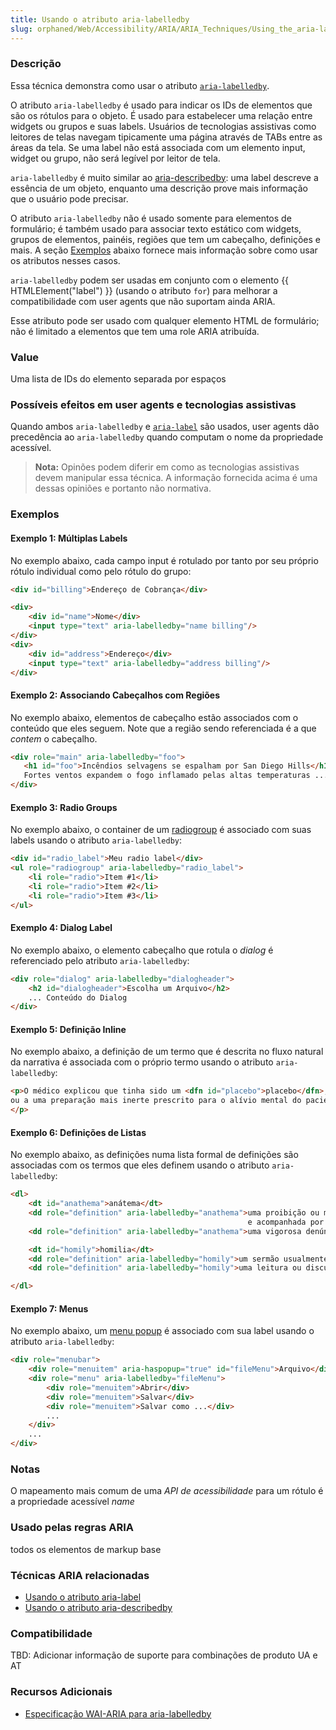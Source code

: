 ```yaml
---
title: Usando o atributo aria-labelledby
slug: orphaned/Web/Accessibility/ARIA/ARIA_Techniques/Using_the_aria-labelledby_attribute
---
```


### Descrição

Essa técnica demonstra como usar o atributo [`aria-labelledby`](https://www.w3.org/TR/wai-aria/states_and_properties#aria-labelledby).

O atributo `aria-labelledby` é usado para indicar os IDs de elementos que são os rótulos para o objeto. É usado para estabelecer uma relação entre widgets ou grupos e suas labels. Usuários de tecnologias assistivas como leitores de telas navegam tipicamente uma página através de TABs entre as áreas da tela. Se uma label não está associada com um elemento input, widget ou grupo, não será legível por leitor de tela.

`aria-labelledby` é muito similar ao [aria-describedby](/en/Accessibility/ARIA/ARIA_Techniques/Using_the_aria-describedby_attribute "en/Accessibility/ARIA/ARIA_Techniques/Using_the_aria-describedby_attribute"): uma label descreve a essência de um objeto, enquanto uma descrição prove mais informação que o usuário pode precisar.

O atributo `aria-labelledby` não é usado somente para elementos de formulário; é também usado para associar texto estático com widgets, grupos de elementos, painéis, regiões que tem um cabeçalho, definições e mais. A seção [Exemplos](#exemplos) abaixo fornece mais informação sobre como usar os atributos nesses casos.

`aria-labelledby` podem ser usadas em conjunto com o elemento {{ HTMLElement("label") }} (usando o atributo `for`) para melhorar a compatibilidade com user agents que não suportam ainda ARIA.

Esse atributo pode ser usado com qualquer elemento HTML de formulário; não é limitado a elementos que tem uma role ARIA atribuída.

### Value

Uma lista de IDs do elemento separada por espaços

### Possíveis efeitos em user agents e tecnologias assistivas

Quando ambos `aria-labelledby` e [`aria-label`](/en/ARIA/ARIA_Techniques/Using_the_aria-label_attribute "Using the aria-labelledby attribute") são usados, user agents dão precedência ao `aria-labelledby` quando computam o nome da propriedade acessível.

> **Nota:** Opinões podem diferir em como as tecnologias assistivas devem manipular essa técnica. A informação fornecida acima é uma dessas opiniões e portanto não normativa.

### Exemplos

#### Exemplo 1: Múltiplas Labels

No exemplo abaixo, cada campo input é rotulado por tanto por seu próprio rótulo individual como pelo rótulo do grupo:

```html
<div id="billing">Endereço de Cobrança</div>

<div>
    <div id="name">Nome</div>
    <input type="text" aria-labelledby="name billing"/>
</div>
<div>
    <div id="address">Endereço</div>
    <input type="text" aria-labelledby="address billing"/>
</div>
```

#### Exemplo 2: Associando Cabeçalhos com Regiões

No exemplo abaixo, elementos de cabeçalho estão associados com o conteúdo que eles seguem. Note que a região sendo referenciada é a que _contem_ o cabeçalho.

```html
<div role="main" aria-labelledby="foo">
   <h1 id="foo">Incêndios selvagens se espalham por San Diego Hills</h1>
   Fortes ventos expandem o fogo inflamado pelas altas temperaturas ...
</div>
```

#### Exemplo 3: Radio Groups

No exemplo abaixo, o container de um [radiogroup](/en/Accessibility/ARIA/ARIA_Techniques/Using_the_radiogroup_role "Using the alert role") é associado com suas labels usando o atributo `aria-labelledby`:

```html
<div id="radio_label">Meu radio label</div>
<ul role="radiogroup" aria-labelledby="radio_label">
    <li role="radio">Item #1</li>
    <li role="radio">Item #2</li>
    <li role="radio">Item #3</li>
</ul>
```

#### Exemplo 4: Dialog Label

No exemplo abaixo, o elemento cabeçalho que rotula o _dialog_ é referenciado pelo atributo `aria-labelledby`:

```html
<div role="dialog" aria-labelledby="dialogheader">
    <h2 id="dialogheader">Escolha um Arquivo</h2>
    ... Conteúdo do Dialog
</div>
```

#### Exemplo 5: Definição Inline

No exemplo abaixo, a definição de um termo que é descrita no fluxo natural da narrativa é associada com o próprio termo usando o atributo `aria-labelledby`:

```html
<p>O médico explicou que tinha sido um <dfn id="placebo">placebo</dfn>, ou <span role="definition" aria-labelledby="placebo">
ou a uma preparação mais inerte prescrito para o alívio mental do paciente do que por seu efeito real sobre um distúrbio.</span>
</p>
```

#### Exemplo 6: Definições de Listas

No exemplo abaixo, as definições numa lista formal de definições são associadas com os termos que eles definem usando o atributo `aria-labelledby`:

```html
<dl>
    <dt id="anathema">anátema</dt>
    <dd role="definition" aria-labelledby="anathema">uma proibição ou maldição solenemente pronunciada pela autoridade eclesiástica
                                                     e acompanhada por excomunhão</dd>
    <dd role="definition" aria-labelledby="anathema">uma vigorosa denúncia</dd>

    <dt id="homily">homilia</dt>
    <dd role="definition" aria-labelledby="homily">um sermão usualmente curto</dd>
    <dd role="definition" aria-labelledby="homily">uma leitura ou discurso sobre ou de um tema moral</dd>

</dl>
```

#### Exemplo 7: Menus

No exemplo abaixo, um [menu popup](/en/Accessibility/ARIA/ARIA_Techniques/Using_the_aria-haspopup_attribute "Using the aria-required attribute") é associado com sua label usando o atributo `aria-labelledby`:

```html
<div role="menubar">
    <div role="menuitem" aria-haspopup="true" id="fileMenu">Arquivo</div>
    <div role="menu" aria-labelledby="fileMenu">
        <div role="menuitem">Abrir</div>
        <div role="menuitem">Salvar</div>
        <div role="menuitem">Salvar como ...</div>
        ...
    </div>
    ...
</div>
```

### Notas

O mapeamento mais comum de uma
_API de acessibilidade_
para um rótulo é a propriedade acessível _name_

### Usado pelas regras ARIA

todos os elementos de markup base

### Técnicas ARIA relacionadas

- [Usando o atributo aria-label](/en/Accessibility/ARIA/ARIA_Techniques/Using_the_aria-label_attribute "en/Accessibility/ARIA/ARIA_Techniques/Using_the_aria-label_attribute")
- [Usando o atributo aria-describedby](/en/Accessibility/ARIA/ARIA_Techniques/Using_the_aria-describedby_attribute "en/Accessibility/ARIA/ARIA_Techniques/Using_the_aria-describedby_attribute")

### Compatibilidade

TBD: Adicionar informação de suporte para combinações de produto UA e AT

### Recursos Adicionais

- [Especificação WAI-ARIA para aria-labelledby](https://www.w3.org/TR/wai-aria/states_and_properties#aria-labelledby)
